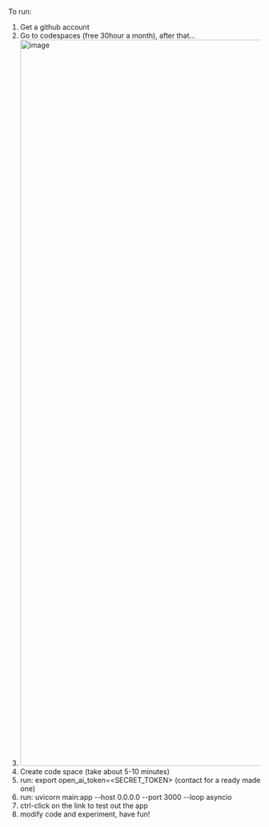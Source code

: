 To run:
1) Get a github account
2) Go to codespaces (free 30hour a month), after that...
3) <img width="1675" height="1451" alt="image" src="https://github.com/user-attachments/assets/c9c287fa-44cf-4e27-80fc-d65ec685c065" />
4) Create code space (take about 5-10 minutes)
5) run: export open_ai_token=<SECRET_TOKEN> (contact for a ready made one)
6) run: uvicorn main:app --host 0.0.0.0 --port 3000 --loop asyncio
7) ctrl-click on the link to test out the app
8) modify code and experiment, have fun!
